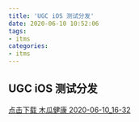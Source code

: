 ```yaml
---
title: 'UGC iOS 测试分发'
date: 2020-06-10 10:52:06
tags:
- itms
categories:
- itms
---
```


## UGC iOS 测试分发

[点击下载 木瓜健康 2020-06-10_16-32](itms-services:///?action=download-manifest&url=https%3A%2F%2Fduxze-apk.oss-cn-beijing.aliyuncs.com%2Fpapaya%2Fios%2Fitms%2Fmanifest%2Fmanifest2020-06-10_16-32.plist)